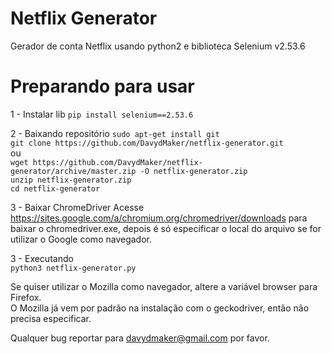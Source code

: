 # Netflix Generator
Gerador de conta Netflix usando python2 e biblioteca Selenium v2.53.6

# Preparando para usar
  1 - Instalar lib
   `pip install selenium==2.53.6`
   
  2 - Baixando repositório
    `sudo apt-get install git`  
    `git clone https://github.com/DavydMaker/netflix-generator.git`  
    ou  
    `wget https://github.com/DavydMaker/netflix-generator/archive/master.zip -O netflix-generator.zip`  
    `unzip netflix-generator.zip`  
    `cd netflix-generator`
 
  3 - Baixar ChromeDriver
    Acesse https://sites.google.com/a/chromium.org/chromedriver/downloads para baixar o chromedriver.exe, depois é só especificar o local do arquivo se for utilizar o Google como navegador.
    
  3 - Executando  
    `python3 netflix-generator.py` 
    
 Se quiser utilizar o Mozilla como navegador, altere a variável browser para Firefox.  
 O Mozilla já vem por padrão na instalação com o geckodriver, então não precisa especificar.
 
 Qualquer bug reportar para davydmaker@gmail.com por favor.
